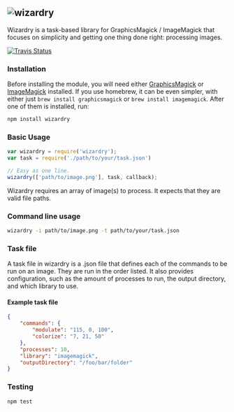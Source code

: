 ## ![wizardry](https://raw.github.com/diy/wizardry/master/wizardry.png)

Wizardry is a task-based library for GraphicsMagick / ImageMagick that focuses on simplicity and getting one thing done right: processing images.

[![Travis Status](https://secure.travis-ci.org/diy/wizardry.png?branch=master)](http://travis-ci.org/diy/wizardry)


### Installation

Before installing the module, you will need either [GraphicsMagick](http://www.graphicsmagick.org/download.html) or [ImageMagick](http://www.imagemagick.org/script/binary-releases.php) installed. If you use homebrew, it can be even simpler, with either just `brew install graphicsmagick` or `brew install imagemagick`. After one of them is installed, run:

```bash
npm install wizardry
```

### Basic Usage
```javascript
var wizardry = require('wizardry');
var task = require('./path/to/your/task.json')

// Easy as one line.
wizardry(['path/to/image.png'], task, callback);
```

Wizardry requires an array of image(s) to process. It expects that they are valid file paths.

### Command line usage
```bash
wizardry -i path/to/image.png -t path/to/your/task.json
```

### Task file

A task file in wizardry is a .json file that defines each of the commands to be run on an image. They are run in the order listed. It also provides configuration, such as the amount of processes to run, the output directory, and which library to use.

#### Example task file
```json
{
    "commands": {
        "modulate": "115, 0, 100",
        "colorize": "7, 21, 50"
    },
    "processes": 10,
    "library": "imagemagick",
    "outputDirectory": "/foo/bar/folder"
}
```

### Testing
```bash
npm test
```